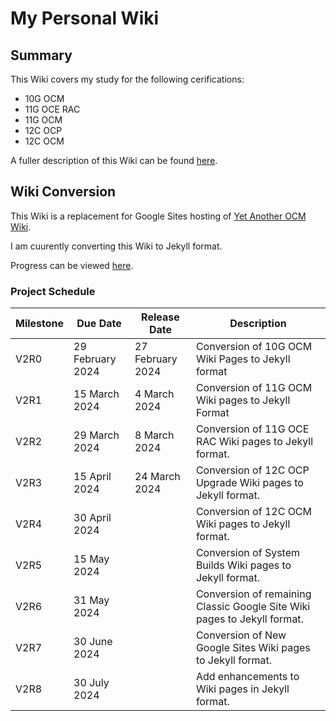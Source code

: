 # My Personal Wiki

## Summary

This Wiki covers my study for the following cerifications:

* 10G OCM
* 11G OCE RAC
* 11G OCM
* 12C OCP
* 12C OCM

A fuller description of this Wiki can be found [here](https://dfhawthorne.github.io/home.html).

## Wiki Conversion

This Wiki is a replacement for Google Sites hosting of [Yet Another OCM Wiki](https://sites.google.com/view/yetanotherocm/home).

I am cuurently converting this Wiki to Jekyll format.

Progress can be viewed [here](https://github.com/users/dfhawthorne/projects/5/views/1).

### Project Schedule

Milestone | Due Date | Release Date | Description
 --- | --- | --- | ---
V2R0 | 29 February 2024 | 27 February 2024 | Conversion of 10G OCM Wiki Pages to Jekyll format
V2R1 | 15 March 2024 | 4 March 2024 | Conversion of 11G OCM Wiki pages to Jekyll Format
V2R2 | 29 March 2024 | 8 March 2024 | Conversion of 11G OCE RAC Wiki pages to Jekyll format.
V2R3 | 15 April 2024 | 24 March 2024 | Conversion of 12C OCP Upgrade Wiki pages to Jekyll format.
V2R4 | 30 April 2024 | | Conversion of 12C OCM Wiki pages to Jekyll format.
V2R5 | 15 May 2024 | | Conversion of System Builds Wiki pages to Jekyll format.
V2R6 | 31 May 2024 |  | Conversion of remaining Classic Google Site Wiki pages to Jekyll format.
V2R7 | 30 June 2024 |  | Conversion of New Google Sites Wiki pages to Jekyll format.
V2R8 | 30 July 2024 |  | Add enhancements to Wiki pages in Jekyll format.
